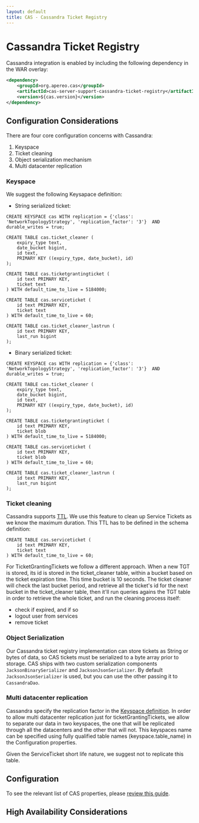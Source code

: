 ```yaml
---
layout: default
title: CAS - Cassandra Ticket Registry
---
```


# Cassandra Ticket Registry
Cassandra integration is enabled by including the following dependency in the WAR overlay:

```xml
<dependency>
    <groupId>org.apereo.cas</groupId>
    <artifactId>cas-server-support-cassandra-ticket-registry</artifactId>
    <version>${cas.version}</version>
</dependency>
```

## Configuration Considerations

There are four core configuration concerns with Cassandra:

1. Keyspace
2. Ticket cleaning
3. Object serialization mechanism
4. Multi datacenter replication

### Keyspace
We suggest the following Keysapace definition:

- String serialized ticket:
```cql
CREATE KEYSPACE cas WITH replication = {'class': 'NetworkTopologyStrategy', 'replication_factor': '3'}  AND durable_writes = true;

CREATE TABLE cas.ticket_cleaner (
    expiry_type text,
    date_bucket bigint,
    id text,
    PRIMARY KEY ((expiry_type, date_bucket), id)
);

CREATE TABLE cas.ticketgrantingticket (
    id text PRIMARY KEY,
    ticket text
) WITH default_time_to_live = 5184000;

CREATE TABLE cas.serviceticket (
    id text PRIMARY KEY,
    ticket text
) WITH default_time_to_live = 60;

CREATE TABLE cas.ticket_cleaner_lastrun (
    id text PRIMARY KEY,
    last_run bigint
);
```

- Binary serialized ticket:
```cql
CREATE KEYSPACE cas WITH replication = {'class': 'NetworkTopologyStrategy', 'replication_factor': '3'}  AND durable_writes = true;

CREATE TABLE cas.ticket_cleaner (
    expiry_type text,
    date_bucket bigint,
    id text,
    PRIMARY KEY ((expiry_type, date_bucket), id)
);

CREATE TABLE cas.ticketgrantingticket (
    id text PRIMARY KEY,
    ticket blob
) WITH default_time_to_live = 5184000;

CREATE TABLE cas.serviceticket (
    id text PRIMARY KEY,
    ticket blob
) WITH default_time_to_live = 60;

CREATE TABLE cas.ticket_cleaner_lastrun (
    id text PRIMARY KEY,
    last_run bigint
);
```

### Ticket cleaning
Cassandra supports [TTL](https://en.wikipedia.org/wiki/Time_to_live). We use this feature to clean up Service Tickets as we know the maximum duration.
This TTL has to be defined in the schema definition:
```cql
CREATE TABLE cas.serviceticket (
    id text PRIMARY KEY,
    ticket text
) WITH default_time_to_live = 60;
```

For TicketGrantingTickets we follow a different approach. When a new TGT is stored, its id is stored in the ticket_cleaner table, within a bucket based on the ticket expiration time.
This time bucket is 10 seconds.
The ticket cleaner will check the last bucket period, and retrieve all the ticket's id for the next bucket in the ticket_cleaner table, then it'll run queries agains the TGT table in order to retrieve the whole ticket, and run the cleaning process itself:
- check if expired, and if so
- logout user from services
- remove ticket

### Object Serialization
Our Cassandra ticket registry implementation can store tickets as String or bytes of data, so CAS tickets must be serialized to a byte array prior to storage. 
CAS ships with two custom serialization components `JacksonBinarySerializer` and `JacksonJsonSerializer`. By default `JacksonJsonSerializer` is used, but you 
can use the other passing it to `CassandraDao`. 


### Multi datacenter replication
Cassandra specify the replication factor in the [Keyspace definition](http://docs.datastax.com/en/cql/3.1/cql/cql_reference/create_keyspace_r.html).
In order to allow multi datacenter replication just for ticketGrantingTickets, we allow to separate our data in two keyspaces, the one that will be replicated through all the datacenters and the other that will not.
This keyspaces name can be specified using fully qualified table names (keyspace.table_name) in the Configuration properties.

Given the ServiceTicket short life nature, we suggest not to replicate this table.

## Configuration

To see the relevant list of CAS properties, please [review this guide](Configuration-Properties.html).

## High Availability Considerations
